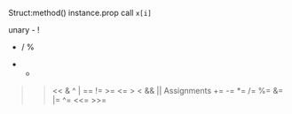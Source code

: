 Struct:method()
instance.prop
call  `x[i]`

unary - !

* / %
+ -
>> <<
&
^
|
== != >= <= > <
&&
||
Assignments += -= *= /= %= &= |= ^= <<= >>=
